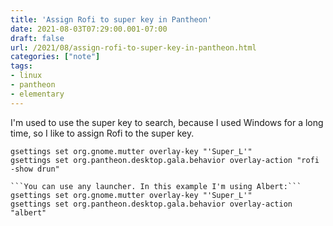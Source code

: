 ```yaml
---
title: 'Assign Rofi to super key in Pantheon'
date: 2021-08-03T07:29:00.001-07:00
draft: false
url: /2021/08/assign-rofi-to-super-key-in-pantheon.html
categories: ["note"]
tags: 
- linux
- pantheon
- elementary
---
```


I'm used to use the super key to search, because I used Windows for a long time, so I like to assign Rofi to the super key.

```
gsettings set org.gnome.mutter overlay-key "'Super_L'"  
gsettings set org.pantheon.desktop.gala.behavior overlay-action "rofi -show drun"  

```You can use any launcher. In this example I'm using Albert:```
gsettings set org.gnome.mutter overlay-key "'Super_L'"  
gsettings set org.pantheon.desktop.gala.behavior overlay-action "albert"  

```